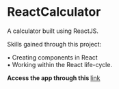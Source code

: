 # ReactCalculator
A calculator built using ReactJS.

Skills gained through this project:

• Creating components in React<br>
• Working within the React life-cycle.

<b>Access the app through this </b> <a href="https://unruffled-bhabha-715764.netlify.app/">link</a>
